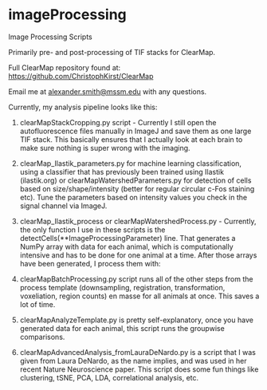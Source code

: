 # imageProcessing
Image Processing Scripts

Primarily pre- and post-processing of TIF stacks for ClearMap. 

Full ClearMap repository found at: https://github.com/ChristophKirst/ClearMap

Email me at alexander.smith@mssm.edu with any questions.

Currently, my analysis pipeline looks like this:

1) clearMapStackCropping.py script - Currently I still open the autofluorescence files manually in ImageJ and save them as one large TIF stack. This basically ensures that I actually look at each brain to make sure nothing is super wrong with the imaging.

2) clearMap_Ilastik_parameters.py for machine learning classification, using a classifier that has previously been trained using Ilastik (ilastik.org) or clearMapWatershedParameters.py for detection of cells based on size/shape/intensity (better for regular circular c-Fos staining etc). Tune the parameters based on intensity values you check in the signal channel via ImageJ.

3) clearMap_Ilastik_process or clearMapWatershedProcess.py - Currently, the only function I use in these scripts is the detectCells(**ImageProcessingParameter) line. That generates a NumPy array with data for each animal, which is computationally intensive and has to be done for one animal at a time. After those arrays have been generated, I process them with:

4) clearMapBatchProcessing.py script runs all of the other steps from the process template (downsampling, registration, transformation, voxeliation, region counts) en masse for all animals at once. This saves a lot of time.

5) clearMapAnalyzeTemplate.py is pretty self-explanatory, once you have generated data for each animal, this script runs the groupwise comparisons.

6) clearMapAdvancedAnalysis_fromLauraDeNardo.py is a script that I was given from Laura DeNardo, as the name implies, and was used in her recent Nature Neuroscience paper. This script does some fun things like clustering, tSNE, PCA, LDA, correlational analysis, etc.

